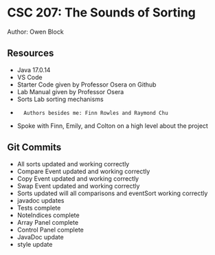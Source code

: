 # CSC 207: The Sounds of Sorting

Author: Owen Block

## Resources

*   Java 17.0.14
*   VS Code
*   Starter Code given by Professor Osera on Github
*   Lab Manual given by Professor Osera
*   Sorts Lab sorting mechanisms
*       Authors besides me: Finn Rowles and Raymond Chu
*   Spoke with Finn, Emily, and Colton on a high level about the project

## Git Commits

* All sorts updated and working correctly
* Compare Event updated and working correctly
* Copy Event updated and working correctly
* Swap Event updated and working correctly
* Sorts updated will all comparisons and eventSort working correctly
* javadoc updates
* Tests complete
* NoteIndices complete
* Array Panel complete
* Control Panel complete
* JavaDoc update
* style update